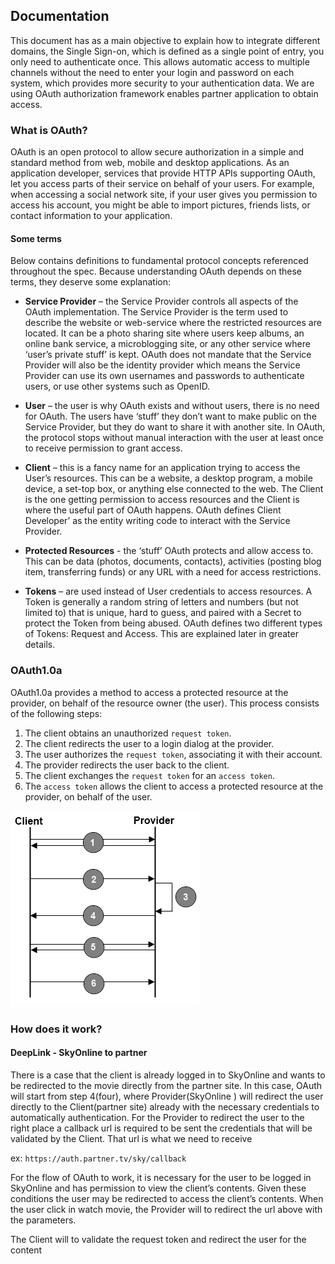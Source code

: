 ## Documentation ##

This document has as a main objective to explain how to integrate different domains, the Single Sign-on, which is defined as a single point of entry, you only need to authenticate once. This allows automatic access to multiple channels without the need to enter your login and password on each system, which provides more security to your authentication data.
We are using OAuth authorization framework enables partner application to obtain access.


### What is OAuth? ###

OAuth is an open protocol to allow secure authorization in a simple and standard method from web, mobile and desktop applications. As an application developer, services that provide HTTP APIs supporting OAuth, let you access parts of their service on behalf of your users. For example, when accessing a social network site, if your user gives you permission to access his account, you might be able to import pictures, friends lists, or contact information to your application. 

#### Some terms ####

Below contains definitions to fundamental protocol concepts referenced throughout the spec. Because understanding OAuth depends on these terms, they deserve some explanation:


* **Service Provider** – the Service Provider controls all aspects of the OAuth implementation. The Service Provider is the term used to describe the website or web-service where the restricted resources are located. It can be a photo sharing site where users keep albums, an online bank service, a microblogging site, or any other service where ‘user’s private stuff’ is kept. OAuth does not mandate that the Service Provider will also be the identity provider which means the Service Provider can use its own usernames and passwords to authenticate users, or use other systems such as OpenID.

* **User** – the user is why OAuth exists and without users, there is no need for OAuth. The users have ‘stuff’ they don’t want to make public on the Service Provider, but they do want to share it with another site. In OAuth, the protocol stops without manual interaction with the user at least once to receive permission to grant access.

* **Client** – this is a fancy name for an application trying to access the User’s resources. This can be a website, a desktop program, a mobile device, a set-top box, or anything else connected to the web. The Client is the one getting permission to access resources and the Client is where the useful part of OAuth happens. OAuth defines Client Developer’ as the entity writing code to interact with the Service Provider. 

* **Protected Resources** - the ‘stuff’ OAuth protects and allow access to. This can be data (photos, documents, contacts), activities (posting blog item, transferring funds) or any URL with a need for access restrictions.

* **Tokens** – are used instead of User credentials to access resources. A Token is generally a random string of letters and numbers (but not limited to) that is unique, hard to guess, and paired with a Secret to protect the Token from being abused. OAuth defines two different types of Tokens: Request and Access. This are explained later in greater details.



### OAuth1.0a ###

OAuth1.0a provides a method to access a protected resource at the provider, on behalf of the resource owner (the user). This process consists of the following steps:

1. The client obtains an unauthorized `request token`.
2. The client redirects the user to a login dialog at the provider.
3. The user authorizes the `request token`, associating it with their account.
4. The provider redirects the user back to the client.
5. The client exchanges the `request token` for an `access token`.
6. The `access token` allows the client to access a protected resource at the provider, on behalf of the user.

![alt text](flow.png)

### How does it work? ###
#### DeepLink - SkyOnline to partner ####

There is a case that the client is already logged in to SkyOnline and wants to be redirected to the movie directly from the partner site.
In this case, OAuth will start from step 4(four), where Provider(SkyOnline ) will redirect the user directly to the Client(partner site) already with the necessary credentials to automatically authentication.
For the Provider to redirect the user to the right place a callback url is required to be sent the credentials that will be validated by the Client. That url is what we need to receive

ex: ```https://auth.partner.tv/sky/callback```

For the flow of OAuth to work, it is necessary for the user to be logged in SkyOnline and has permission to view the client’s contents. Given these conditions the user may be redirected to access the client’s contents.
When the user click in watch movie, the Provider will to redirect the url above with the parameters.

The Client will to validate the request token and redirect the user for the content

